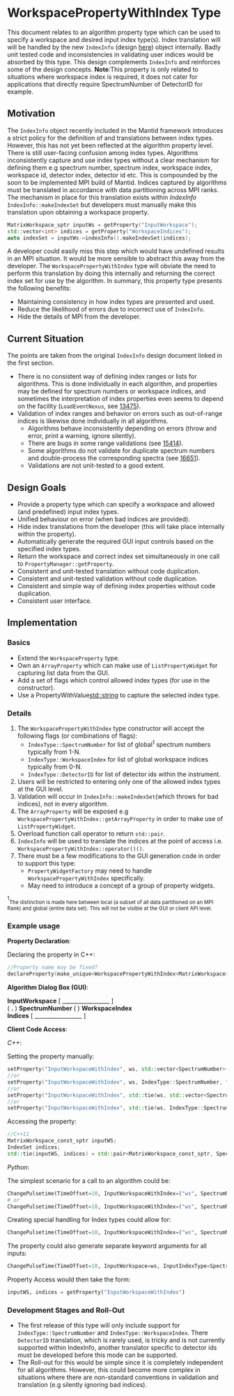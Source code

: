 # WorkspacePropertyWithIndex Type

This document relates to an algorithm property type which can be used to specify a workspace and desired input index type(s). Index translation will will be handled by the new `IndexInfo` (design [here](https://github.com/mantidproject/documents/blob/master/Design/spectrum_number_and_workspace_index_abstraction.md)) object internally. Badly unit tested code and inconsistencies in validating user indices would be absorbed by this type. This design complements `IndexInfo` and reinforces some of the design concepts. **Note**:This property is only related to situations where workspace index is required, it does not cater for applications that directly require SpectrumNumber of DetectorID for example.

## Motivation
The `IndexInfo` object recently included in the Mantid framework introduces a strict policy for the definition of and translations between index types. However, this has not yet been reflected at the algorithm property level. There is still user-facing confusion among index types. Algorithms inconsistently capture and use index types without a clear mechanism for defining them e.g spectrum number, spectrum index, workspace index, workspace id, detector index, detector id etc. This is compounded by the soon to be implemented MPI build of Mantid. Indices captured by algorithms must be translated in accordance with data partitioning across MPI ranks. The mechanism in place for this translation exists within *IndexInfo* `IndexInfo::makeIndexSet` but developers must manually make this translation upon obtaining a workspace property.

```cpp
MatrixWorkspace_sptr inputWs = getProperty("InputWorkspace");
std::vector<int> indices = getProperty("WorkspaceIndices");
auto indexSet = inputWs->indexInfo().makeIndexSet(indices);
```
 A developer could easily miss this step which would have undefined results in an MPI situation. It would be more sensible to abstract this away from the developer. The `WorkspacePropertyWithIndex` type will obviate the need to perform this translation by doing this internally and returning the correct index set for use by the algorithm. In summary, this property type presents the following benefits:

- Maintaining consistency in how index types are presented and used.
- Reduce the likelihood of errors due to incorrect use of `IndexInfo`.
- Hide the details of MPI from the developer.

## Current Situation
The points are taken from the original `IndexInfo` design document linked in the first section.

- There is no consistent way of defining index ranges or lists for algorithms.
  This is done individually in each algorithm, and properties may be defined for spectrum numbers or workspace indices, and sometimes the interpretation of index properties even seems to depend on the facility (`LoadEventNexus`, see [13475](https://github.com/mantidproject/mantid/issues/13475)).
- Validation of index ranges and behavior on errors such as out-of-range indices is likewise done individually in all algorithms.
  - Algorithms behave inconsistently depending on errors (throw and error, print a warning, ignore silently).
  - There are bugs in some range validations (see [15414](https://github.com/mantidproject/mantid/issues/15414)).
  - Some algorithms do not validate for duplicate spectrum numbers and double-process the corresponding spectra (see [16651](https://github.com/mantidproject/mantid/issues/16651)).
  - Validations are not unit-tested to a good extent.

## Design Goals
 - Provide a property type which can specify a workspace and allowed (and predefined) input index types.
 - Unified behaviour on error (when bad indices are provided).
 - Hide index translations from the developer (this will take place internally within the property).
 - Automatically generate the required GUI input controls based on the specified index types.
 - Return the workspace and correct index set simultaneously in one call to `PropertyManager::getProperty`. 
 - Consistent and unit-tested translation without code duplication.
 - Consistent and unit-tested validation without code duplication.
 - Consistent and simple way of defining index properties without code duplication.
 - Consistent user interface.
 
## Implementation

### Basics

- Extend the `WorkspaceProperty` type.
- Own an `ArrayProperty` which can make use of `ListPropertyWidget` for capturing list data from the GUI.
- Add a set of flags which control allowed index types (for use in the constructor).
- Use a PropertyWithValue<std::string> to capture the selected index type.

### Details

1. The `WorkspacePropertyWithIndex` type constructor will accept the following flags (or combinations of flags):
	- `IndexType::SpectrumNumber` for list of global<sup>1</sup> spectrum numbers typically from 1-N.
	- `IndexType::WorkspaceIndex` for list of global workspace indices typically from 0-N.
	- `IndexType::DetectorID` for list of detector ids within the instrument.
2. Users will be restricted to entering only one of the allowed index types at the GUI level. 
3. Validation will occur in `IndexInfo::makeIndexSet`(which throws for bad indices), not in every algorithm.
4. The `ArrayProperty` will be exposed e.g `WorkspacePropertyWithIndex::getArrayProperty` in order to make use of `ListPropertyWidget`.
5. Overload function call operator to return `std::pair`.
6. `IndexInfo` will be used to translate the indices at the point of access i.e. `WorkspacePropertyWithIndex::operator()()`.
7. There must be a few modifications to the GUI generation code in order to support this type:
	-  `PropertyWidgetFactory` may need to handle `WorkspacePropertyWithIndex` specifically.
	-  May need to introduce a concept of a group of property widgets.

<sup>1</sup><sub>The distinction is made here between local (a subset of all data partitioned on an MPI Rank) and global (entire data set). This will not be visible at the GUI or client API level.</sub>

### Example usage

**Property Declaration**:

Declaring the property in C++:
```cpp
//Property name may be fixed?
declareProperty(make_unique<WorkspacePropertyWithIndex<MatrixWorkspace>>("InputWorkspaceWithIndex", IndexType::SpectrumNumber|IndexType::WorkspaceIndex));
```  

**Algorithm Dialog Box (GUI)**:

**InputWorkspace** [ _________________ ]<br>
( **.** ) **SpectrumNumber** (  ) **WorkspaceIndex**<br>
**Indices** [ _________________ ]
 
**Client Code Access**:

*C++*:

Setting the property manually:

```cpp
setProperty("InputWorkspaceWithIndex", ws, std::vector<SpectrumNumber>{1, 2, 3, 4});
//or
setProperty("InputWorkspaceWithIndex", ws, IndexType::SpectrumNumber, "1:33,42");
//or
setProperty("InputWorkspaceWithIndex", std::tie(ws, std::vector<SpectrumNumber>{1, 2, 3, 4}));
//or 
setProperty("InputWorkspaceWithIndex", std::tie(ws, IndexType::SpectrumNumber, "1:33,42"));
```

Accessing the property:

```cpp
//C++11
MatrixWorkspace_const_sptr inputWS;
IndexSet indices;
std::tie(inputWS, indices) = std::pair<MatrixWorkspace_const_sptr, SpectrumIndexSet>(getProperty("InputWorkspaceWithIndex"));
```

*Python*:

The simplest scenario for a call to an algorithm could be:
```python
ChangePulsetime(TimeOffset=10, InputWorkspaceWithIndex=("ws", SpectrumNumber, [1:33, 42]))
# or 
ChangePulsetime(TimeOffset=10, InputWorkspaceWithIndex=("ws", SpectrumNumber, "1:33, 42"))
```
Creating special handling for Index types could allow for:
```python
ChangePulsetime(TimeOffset=10, InputWorkspaceWithIndex=("ws", SpectrumNumber("1:33")))
```
The property could also generate separate keyword arguments for all inputs:
```python
ChangePulseTime(TimeOffset=10, InputWorkspace=ws, InputIndexType=SpectrumNumbers, InputIndices=[1:10,42])
```
Property Access would then take the form:
```python
inputWS, indices = getProperty("InputWorkspaceWithIndex")
```
### Development Stages and Roll-Out

- The first release of this type will only include support for `IndexType::SpectrumNumber` and `IndexType::WorkspaceIndex`. There `DetectorID` translation, which is rarely used, is tricky and is not currently supported within IndexInfo, another translator specific to detector ids must be developed before this mode can be supported.
- The Roll-out for this would be simple since it is completely independent for all algorithms. However, this could become more complex in situations where there are non-standard conventions in validation and translation (e.g silently ignoring bad indices).

